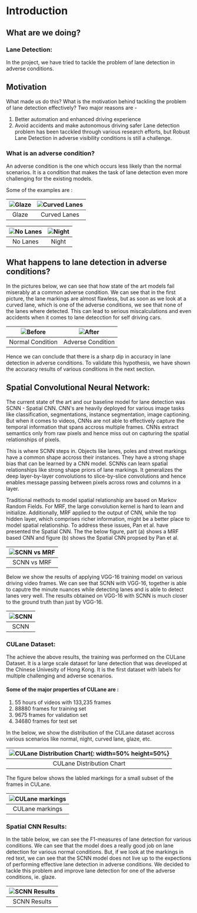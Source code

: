 # Introduction

## What are we doing?
### Lane Detection: 
In the project, we have tried to tackle the problem of lane detection in adverse conditions.

## Motivation
What made us do this? What is the motivation behind tackling the problem of lane detection effectively?
Two major reasons are - 
1. Better automation and enhanced driving experience​
2. Avoid accidents​ and make autonomous driving safer
Lane detection problem has been tacckled through various research efforts, but Robust Lane Detection in adverse visibility conditions is still a challenge. 

### What is an adverse condition?
An adverse condition is the one which occurs less likely than the normal scenarios. It is a condition that makes the task of lane detection even more challenging for the existing models. 

Some of the examples are :
<style>
.image-caption {
  text-align: center;
  font-size: .8rem;
  color: light-grey;
} 
</style>

|![Glaze](images/glaze.png "Glaze")|![Curved Lanes](images/curvedlanes.png "Curved Lanes")
| :---: | :---: |
| Glaze|Curved Lanes|

<style>
.image-caption {
  text-align: center;
  font-size: .8rem;
  color: light-grey;
} 
</style>

![No Lanes](images/nolane.png "No Lanes") | ![Night](images/night.png "Night") 
| :---: | :---: |
|No Lanes|Night|



## What happens to lane detection in adverse conditions?
In the pictures below, we can see that how state of the art models fail miserably at a common adverse condition. We can see that in the first picture, the lane markings are almost flawless, but as soon as we look at a curved lane, which is one of the adverse conditions, we see that none of the lanes where detected. This can lead to serious miscalculations and even accidents when it comes to lane detecction for self driving cars.




|![Before](images/before.png "Before")|![After](images/after.png "After")|  
| :---: | :---: | 
| Normal Condition |Adverse Condition|







Hence we can conclude that there is a sharp dip in accuracy in lane detection in adverse conditions. To validate this hypothesis, we have shown the accuracy results of various conditions in the next section.
## Spatial Convolutional Neural Network:
The current state of the art and our baseline model for lane detection was SCNN - Spatial CNN. CNN's are heavily deployed for various image tasks like classification, segmentations, instance segmentation, image captioning. But when it comes to videos, CNNs are not able to effectively capture the temporal information that spans accross multiple frames. CNNs extract semantics only from raw pixels and hence miss out on capturing the spatial relationships of pixels. 

This is where SCNN steps in. Objects like lanes, poles and street markings have a common shape accross their instances. They have a strong shape bias that can be learned by a CNN model. SCNNs can learn spatial relationships like strong shape priors of lane markings. It generalizes the deep layer-by-layer convolutions to slice-by-slice convolutions and hence enables message passing between pixels across rows and columns in a layer. 

Traditional methods to model spatial relationship are based on Markov Random Fields. For MRF, the large convolution kernel is hard to learn and initialize. Additionally, MRF  applied to the
output of CNN, while the top hidden layer, which comprises richer information, might be a better place to model spatial relationship. To address these issues, Pan et al. have presented the Spatial CNN. The the below figure, part (a) shows a MRF based CNN and figure (b) shows the Spatial CNN propsed by Pan et al.



|![SCNN vs MRF](images/scnn-diag.png "SCNN vs MRF") 
| :---: |
| SCNN vs MRF 






Below we show the results of applying VGG-16 training model on various driving video frames. We can see that SCNN with VGG-16, together is able to caputre the minute nuances while detecting lanes and is able to detect lanes very well. The results obtained on VGG-16 with SCNN is much closer to the ground truth than just by VGG-16.



|![SCNN ](images/scnn_result.png "SCNN ") 
| :---: |
| SCNN |








### CULane Dataset:

The achieve the above results, the training was performed on the CULane Dataset. It is a large scale dataset for lane detection that was developed at the Chinese Univesity of Hong Kong. It is the first dataset with labels for multiple challenging and adverse scenarios. 

#### Some of the major properties of CULane are :

1. 55 hours of videos with 133,235 frames
2. 88880 frames for training set
3. 9675 frames for validation set
4. 34680 frames for test set

In the below, we show the distribution of the CULane dataset accross various scenarios like normal, night, curved lane, glaze, etc.  

<!-- img src="images/test.png"  width="40%" height="40%"> -->

<style>img[src*="#thumbnail"] {
   width:150px;
   height:100px;
}</style>

|![CULane Distribution Chart](images/test.png){: width=50% height=50%}
| :---: |
| CULane Distribution Chart |




The figure below shows the labled markings for a small subset of the frames in CULane.


<p align="center">



|![CULane markings ](images/markings_culane.png "CULane markings ")
| :---: |
| CULane markings | 


</p>


### Spatial CNN Results:

In the table below, we can see the F1-measures of lane detection for various conditions. We can see that the model does a really good job on lane detection for various normal conditions. But, if we look at the markings in red text, we can see that the SCNN model does not live up to the expections of performing effective lane detection in adverse conditions. We decided to tackle this problem and improve lane detection for one of the adverse conditions, ie. glaze. 



|![SCNN Results ](images/scnn_table.png "SCNN Results") 
| :---: |
| SCNN Results |


